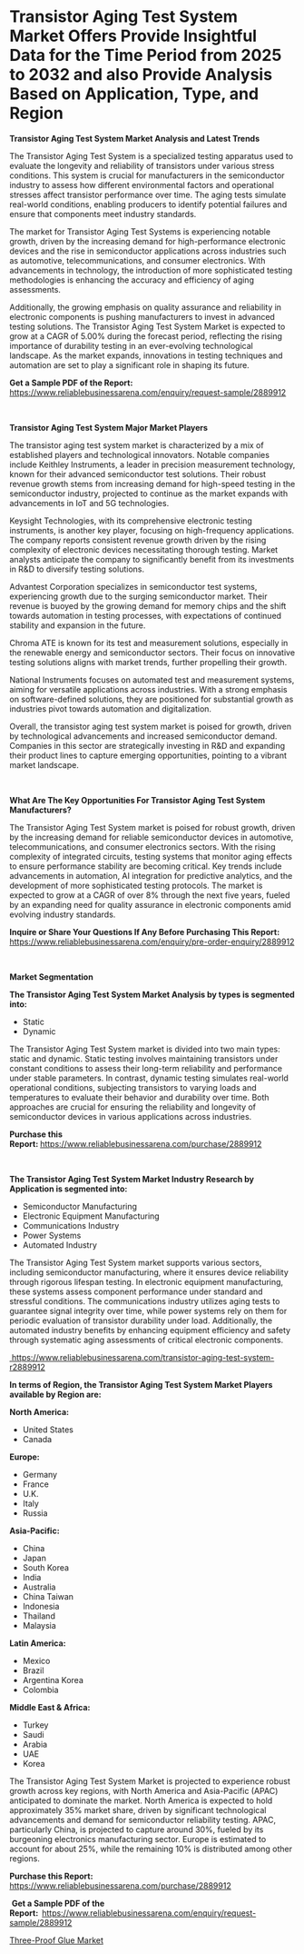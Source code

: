 <p><h1>Transistor Aging Test System Market Offers Provide Insightful Data for the Time Period from 2025 to 2032 and also Provide Analysis Based on Application, Type, and Region</h1></p><p><strong>Transistor Aging Test System Market Analysis and Latest Trends</strong></p>
<p><p>The Transistor Aging Test System is a specialized testing apparatus used to evaluate the longevity and reliability of transistors under various stress conditions. This system is crucial for manufacturers in the semiconductor industry to assess how different environmental factors and operational stresses affect transistor performance over time. The aging tests simulate real-world conditions, enabling producers to identify potential failures and ensure that components meet industry standards.</p><p>The market for Transistor Aging Test Systems is experiencing notable growth, driven by the increasing demand for high-performance electronic devices and the rise in semiconductor applications across industries such as automotive, telecommunications, and consumer electronics. With advancements in technology, the introduction of more sophisticated testing methodologies is enhancing the accuracy and efficiency of aging assessments. </p><p>Additionally, the growing emphasis on quality assurance and reliability in electronic components is pushing manufacturers to invest in advanced testing solutions. The Transistor Aging Test System Market is expected to grow at a CAGR of 5.00% during the forecast period, reflecting the rising importance of durability testing in an ever-evolving technological landscape. As the market expands, innovations in testing techniques and automation are set to play a significant role in shaping its future.</p></p>
<p><strong>Get a Sample PDF of the Report:&nbsp;</strong> <a href="https://www.reliablebusinessarena.com/enquiry/request-sample/2889912?utm_campaign=2647&utm_medium=2&utm_source=Github&utm_content=ia&utm_term=14032025&utm_id=transistor-aging-test-system">https://www.reliablebusinessarena.com/enquiry/request-sample/2889912</a></p>
<p>&nbsp;</p>
<p><strong>Transistor Aging Test System Major Market Players</strong></p>
<p><p>The transistor aging test system market is characterized by a mix of established players and technological innovators. Notable companies include Keithley Instruments, a leader in precision measurement technology, known for their advanced semiconductor test solutions. Their robust revenue growth stems from increasing demand for high-speed testing in the semiconductor industry, projected to continue as the market expands with advancements in IoT and 5G technologies.</p><p>Keysight Technologies, with its comprehensive electronic testing instruments, is another key player, focusing on high-frequency applications. The company reports consistent revenue growth driven by the rising complexity of electronic devices necessitating thorough testing. Market analysts anticipate the company to significantly benefit from its investments in R&D to diversify testing solutions.</p><p>Advantest Corporation specializes in semiconductor test systems, experiencing growth due to the surging semiconductor market. Their revenue is buoyed by the growing demand for memory chips and the shift towards automation in testing processes, with expectations of continued stability and expansion in the future.</p><p>Chroma ATE is known for its test and measurement solutions, especially in the renewable energy and semiconductor sectors. Their focus on innovative testing solutions aligns with market trends, further propelling their growth.</p><p>National Instruments focuses on automated test and measurement systems, aiming for versatile applications across industries. With a strong emphasis on software-defined solutions, they are positioned for substantial growth as industries pivot towards automation and digitalization.</p><p>Overall, the transistor aging test system market is poised for growth, driven by technological advancements and increased semiconductor demand. Companies in this sector are strategically investing in R&D and expanding their product lines to capture emerging opportunities, pointing to a vibrant market landscape.</p></p>
<p>&nbsp;</p>
<p><strong>What Are The Key Opportunities For Transistor Aging Test System Manufacturers?</strong></p>
<p><p>The Transistor Aging Test System market is poised for robust growth, driven by the increasing demand for reliable semiconductor devices in automotive, telecommunications, and consumer electronics sectors. With the rising complexity of integrated circuits, testing systems that monitor aging effects to ensure performance stability are becoming critical. Key trends include advancements in automation, AI integration for predictive analytics, and the development of more sophisticated testing protocols. The market is expected to grow at a CAGR of over 8% through the next five years, fueled by an expanding need for quality assurance in electronic components amid evolving industry standards.</p></p>
<p><strong>Inquire or Share Your Questions If Any Before Purchasing This Report:</strong> <a href="https://www.reliablebusinessarena.com/enquiry/pre-order-enquiry/2889912?utm_campaign=2647&utm_medium=2&utm_source=Github&utm_content=ia&utm_term=14032025&utm_id=transistor-aging-test-system">https://www.reliablebusinessarena.com/enquiry/pre-order-enquiry/2889912</a></p>
<p>&nbsp;</p>
<p><strong>Market Segmentation</strong></p>
<p><strong>The Transistor Aging Test System Market Analysis by types is segmented into:</strong></p>
<p><ul><li>Static</li><li>Dynamic</li></ul></p>
<p><p>The Transistor Aging Test System market is divided into two main types: static and dynamic. Static testing involves maintaining transistors under constant conditions to assess their long-term reliability and performance under stable parameters. In contrast, dynamic testing simulates real-world operational conditions, subjecting transistors to varying loads and temperatures to evaluate their behavior and durability over time. Both approaches are crucial for ensuring the reliability and longevity of semiconductor devices in various applications across industries.</p></p>
<p><strong>Purchase this Report:&nbsp;</strong><a href="https://www.reliablebusinessarena.com/purchase/2889912?utm_campaign=2647&utm_medium=2&utm_source=Github&utm_content=ia&utm_term=14032025&utm_id=transistor-aging-test-system">https://www.reliablebusinessarena.com/purchase/2889912</a></p>
<p>&nbsp;</p>
<p><strong>The Transistor Aging Test System Market Industry Research by Application is segmented into:</strong></p>
<p><ul><li>Semiconductor Manufacturing</li><li>Electronic Equipment Manufacturing</li><li>Communications Industry</li><li>Power Systems</li><li>Automated Industry</li></ul></p>
<p><p>The Transistor Aging Test System market supports various sectors, including semiconductor manufacturing, where it ensures device reliability through rigorous lifespan testing. In electronic equipment manufacturing, these systems assess component performance under standard and stressful conditions. The communications industry utilizes aging tests to guarantee signal integrity over time, while power systems rely on them for periodic evaluation of transistor durability under load. Additionally, the automated industry benefits by enhancing equipment efficiency and safety through systematic aging assessments of critical electronic components.</p></p>
<p><a href="https://www.reliablebusinessarena.com/transistor-aging-test-system-r2889912?utm_campaign=2647&utm_medium=2&utm_source=Github&utm_content=ia&utm_term=14032025&utm_id=transistor-aging-test-system">&nbsp;https://www.reliablebusinessarena.com/transistor-aging-test-system-r2889912</a></p>
<p><strong>In terms of Region, the Transistor Aging Test System Market Players available by Region are:</strong></p>
<p>
    <p> <strong> North America: </strong>
        <ul>
            <li>United States</li>
            <li>Canada</li>
        </ul>
        </p> 
    <p> <strong> Europe: </strong>
        <ul>
            <li>Germany</li>
            <li>France</li>
            <li>U.K.</li>
            <li>Italy</li>
            <li>Russia</li>
        </ul>
        </p> 
    <p> <strong> Asia-Pacific: </strong>
        <ul>
            <li>China</li>
            <li>Japan</li>
            <li>South Korea</li>
            <li>India</li>
            <li>Australia</li>
            <li>China Taiwan</li>
            <li>Indonesia</li>
            <li>Thailand</li>
            <li>Malaysia</li>
        </ul>
        </p> 
    <p> <strong> Latin America: </strong>
        <ul>
            <li>Mexico</li>
            <li>Brazil</li>
            <li>Argentina Korea</li>
            <li>Colombia</li>
        </ul>
        </p> 
    <p> <strong> Middle East & Africa: </strong>
        <ul>
            <li>Turkey</li>
            <li>Saudi</li>
            <li>Arabia</li>
            <li>UAE</li>
            <li>Korea</li>
        </ul>
    </p>
    </p>
<p><p>The Transistor Aging Test System Market is projected to experience robust growth across key regions, with North America and Asia-Pacific (APAC) anticipated to dominate the market. North America is expected to hold approximately 35% market share, driven by significant technological advancements and demand for semiconductor reliability testing. APAC, particularly China, is projected to capture around 30%, fueled by its burgeoning electronics manufacturing sector. Europe is estimated to account for about 25%, while the remaining 10% is distributed among other regions.</p></p>
<p><strong>Purchase this Report: </strong><a href="https://www.reliablebusinessarena.com/purchase/2889912?utm_campaign=2647&utm_medium=2&utm_source=Github&utm_content=ia&utm_term=14032025&utm_id=transistor-aging-test-system">https://www.reliablebusinessarena.com/purchase/2889912</a></p>
<p>&nbsp;<strong>Get a Sample PDF of the Report:&nbsp;&nbsp;</strong><a href="https://www.reliablebusinessarena.com/enquiry/request-sample/2889912?utm_campaign=2647&utm_medium=2&utm_source=Github&utm_content=ia&utm_term=14032025&utm_id=transistor-aging-test-system">https://www.reliablebusinessarena.com/enquiry/request-sample/2889912</a></p>
<p><strong></strong></p>
<p><p><a href="https://github.com/curinbucan9/Market-Research-Report-List-1/blob/main/three-proof-glue-market.md?utm_campaign=2647&utm_medium=2&utm_source=Github&utm_content=ia&utm_term=14032025&utm_id=transistor-aging-test-system">Three-Proof Glue Market</a></p></p>